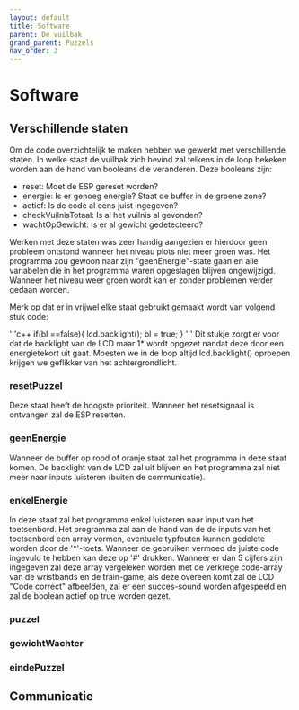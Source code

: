```yaml
---
layout: default
title: Software
parent: De vuilbak
grand_parent: Puzzels
nav_order: 3
---
```

# Software
## Verschillende staten
Om de code overzichtelijk te maken hebben we gewerkt met verschillende staten. In welke staat de vuilbak zich bevind zal telkens in de loop bekeken worden aan de hand van booleans die veranderen. Deze booleans zijn:
* reset: Moet de ESP gereset worden?
* energie: Is er genoeg energie? Staat de buffer in de groene zone?
* actief: Is de code al eens juist ingegeven?
* checkVuilnisTotaal: Is al het vuilnis al gevonden?
* wachtOpGewicht: Is er al gewicht gedetecteerd?

Werken met deze staten was zeer handig aangezien er hierdoor geen probleem ontstond wanneer het niveau plots niet meer groen was. Het programma zou gewoon naar zijn "geenEnergie"-state gaan en alle variabelen die in het programma waren opgeslagen blijven ongewijzigd. Wanneer het niveau weer groen wordt kan er zonder problemen verder gedaan worden. 

Merk op dat er in vrijwel elke staat gebruikt gemaakt wordt van volgend stuk code:

'''c++
if(bl ==false){
      lcd.backlight();
      bl = true;
    }
'''
Dit stukje zorgt er voor dat de backlight van de LCD maar 1* wordt opgezet nandat deze door een energietekort uit gaat. Moesten we in de loop altijd lcd.backlight() oproepen krijgen we geflikker van het achtergrondlicht.

### resetPuzzel
Deze staat heeft de hoogste prioriteit. Wanneer het resetsignaal is ontvangen zal de ESP resetten.

### geenEnergie
Wanneer de buffer op rood of oranje staat zal het programma in deze staat komen. De backlight van de LCD zal uit blijven en het programma zal niet meer naar inputs luisteren (buiten de communicatie).

### enkelEnergie
In deze staat zal het programma enkel luisteren naar input van het toetsenbord. Het programma zal aan de hand van de de inputs van het toetsenbord een array vormen, eventuele typfouten kunnen gedelete worden door de '*'-toets. Wanneer de gebruiken vermoed de juiste code ingevuld te hebben kan deze op '#' drukken. Wanneer er dan 5 cijfers zijn ingegeven zal deze array vergeleken worden met de verkrege code-array van de wristbands en de train-game, als deze overeen komt zal de LCD "Code correct" afbeelden, zal er een succes-sound worden afgespeeld en zal de boolean actief op true worden gezet.

### puzzel

### gewichtWachter

### eindePuzzel





## Communicatie